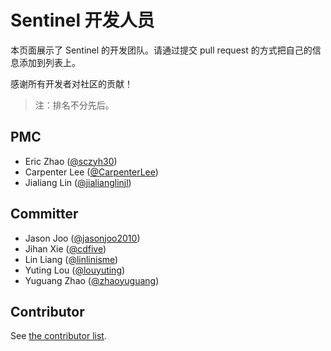 # Sentinel 开发人员

本页面展示了 Sentinel 的开发团队。请通过提交 pull request 的方式把自己的信息添加到列表上。

感谢所有开发者对社区的贡献！

> 注：排名不分先后。

## PMC

- Eric Zhao ([@sczyh30](https://github.com/sczyh30))
- Carpenter Lee ([@CarpenterLee](https://github.com/CarpenterLee))
- Jialiang Lin ([@jialianglinjl](https://github.com/jialianglinjl))

## Committer

- Jason Joo ([@jasonjoo2010](https://github.com/jasonjoo2010))
- Jihan Xie ([@cdfive](https://github.com/cdfive))
- Lin Liang ([@linlinisme](https://github.com/linlinisme))
- Yuting Lou ([@louyuting](https://github.com/louyuting))
- Yuguang Zhao ([@zhaoyuguang](https://github.com/zhaoyuguang))

## Contributor

See [the contributor list](https://github.com/alibaba/Sentinel/graphs/contributors).